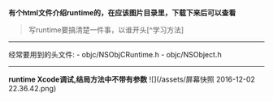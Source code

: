 __有个html文件介绍runtime的，在应该图片目录里，下载下来后可以查看__
>写runtime要搞清楚一件事，以谁开头[^学习方法]
<hr>
经常要用到的头文件:
- objc/NSObjCRuntime.h
- objc/NSObject.h

***
__runtime Xcode调试,结局方法中不带有参数__
![](/assets/屏幕快照 2016-12-02 22.36.42.png)


